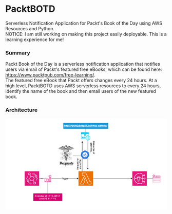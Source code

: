 # PacktBOTD
Serverless Notification Application for Packt's Book of the Day using AWS Resources and Python. \
NOTICE: I am still working on making this project easily deployable. This is a learning experience for me!

### Summary

Packt Book of the Day is a serverless notification application that notifies users via email of Packt's featured free eBooks, which can be found here: 
https://www.packtpub.com/free-learning/. \
The featured free eBook that Packt offers changes every 24 hours. At a high level, PacktBOTD uses AWS serverless resources to every 24 hours, identify the name of the book and then email users of the new featured book.

### Architecture

![Architecture Diagram](https://github.com/AidanS39/PacktBOTD/blob/main/PacktBOTD_ArchitectureDrawing.png?raw=true)



